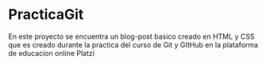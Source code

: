 # PracticaGit
En este proyecto se encuentra un blog-post basico creado en HTML y CSS que es creado durante la practica del curso de Git y GItHub en la plataforma de educacion online Platzi
